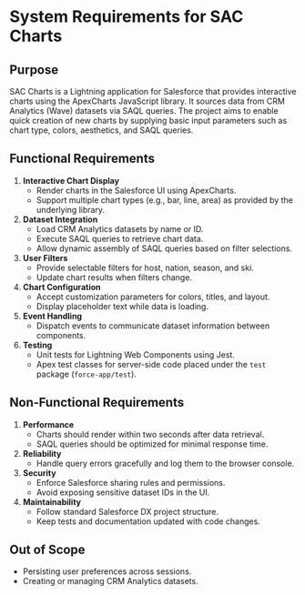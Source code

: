 # System Requirements for SAC Charts

## Purpose
SAC Charts is a Lightning application for Salesforce that provides interactive charts using the ApexCharts JavaScript library. It sources data from CRM Analytics (Wave) datasets via SAQL queries. The project aims to enable quick creation of new charts by supplying basic input parameters such as chart type, colors, aesthetics, and SAQL queries.

## Functional Requirements
1. **Interactive Chart Display**
   - Render charts in the Salesforce UI using ApexCharts.
   - Support multiple chart types (e.g., bar, line, area) as provided by the underlying library.
2. **Dataset Integration**
   - Load CRM Analytics datasets by name or ID.
   - Execute SAQL queries to retrieve chart data.
   - Allow dynamic assembly of SAQL queries based on filter selections.
3. **User Filters**
   - Provide selectable filters for host, nation, season, and ski.
   - Update chart results when filters change.
4. **Chart Configuration**
   - Accept customization parameters for colors, titles, and layout.
   - Display placeholder text while data is loading.
5. **Event Handling**
   - Dispatch events to communicate dataset information between components.
6. **Testing**
   - Unit tests for Lightning Web Components using Jest.
   - Apex test classes for server-side code placed under the `test` package (`force-app/test`).

## Non‑Functional Requirements
1. **Performance**
   - Charts should render within two seconds after data retrieval.
   - SAQL queries should be optimized for minimal response time.
2. **Reliability**
   - Handle query errors gracefully and log them to the browser console.
3. **Security**
   - Enforce Salesforce sharing rules and permissions.
   - Avoid exposing sensitive dataset IDs in the UI.
4. **Maintainability**
   - Follow standard Salesforce DX project structure.
   - Keep tests and documentation updated with code changes.

## Out of Scope
- Persisting user preferences across sessions.
- Creating or managing CRM Analytics datasets.

